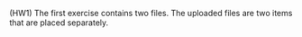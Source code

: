 (HW1)
The first exercise contains two files.
The uploaded files are two items that are placed separately.

